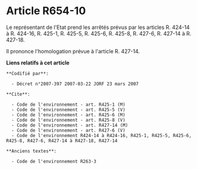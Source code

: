 # Article R654-10

Le représentant de l'Etat prend les arrêtés prévus par les articles R. 424-14 à R. 424-16, R. 425-1, R. 425-5, R. 425-6, R.
425-8, R. 427-6, R. 427-14 à R. 427-18.

Il prononce l'homologation prévue à l'article R. 427-14.

**Liens relatifs à cet article**

	**Codifié par**:

	  - Décret n°2007-397 2007-03-22 JORF 23 mars 2007

	**Cite**:

	  - Code de l'environnement - art. R425-1 (M)
	  - Code de l'environnement - art. R425-5 (V)
	  - Code de l'environnement - art. R425-6 (M)
	  - Code de l'environnement - art. R425-8 (V)
	  - Code de l'environnement - art. R427-14 (M)
	  - Code de l'environnement - art. R427-6 (V)
	  - Code de l'environnement R424-14 à R424-16, R425-1, R425-5, R425-6, R425-8, R427-6, R427-14 à R427-18, R427-14

	**Anciens textes**:

	  - Code de l'environnement R263-3
